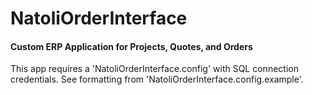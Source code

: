 # NatoliOrderInterface
#### Custom ERP Application for Projects, Quotes, and Orders
This app requires a 'NatoliOrderInterface.config' with SQL connection credentials.
See formatting from 'NatoliOrderInterface.config.example'.
